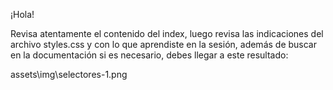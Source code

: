 ¡Hola!

Revisa atentamente el contenido del index, luego revisa las indicaciones del archivo styles.css y con lo que aprendiste en la sesión, además de buscar en la documentación si es necesario, debes llegar a este resultado: 

assets\img\selectores-1.png

